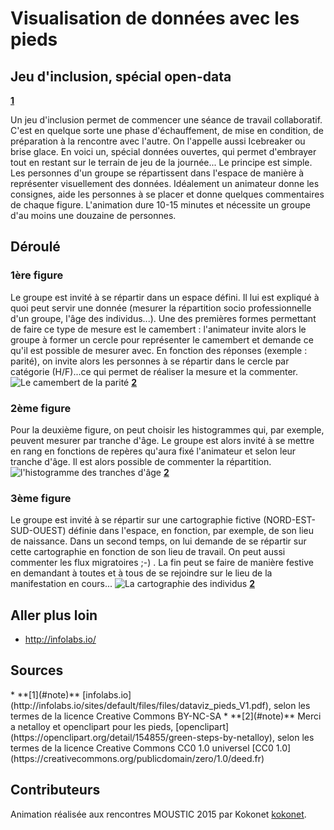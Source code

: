 # Visualisation de données avec les pieds

## Jeu d'inclusion, spécial open-data
**[1](#note)**

Un jeu d'inclusion permet de commencer une séance de travail collaboratif. C'est en quelque sorte une phase d'échauffement, de mise en condition, de préparation à la rencontre avec l'autre. On l'appelle aussi Icebreaker ou brise glace. En voici un, spécial données ouvertes, qui permet d'embrayer tout en restant sur le terrain de jeu de la journée...
Le principe est simple. Les personnes d'un groupe se répartissent dans l'espace de manière à représenter visuellement des données. Idéalement un animateur donne les consignes, aide les personnes à se placer et donne quelques commentaires de chaque figure. L'animation dure 10-15 minutes et nécessite un groupe d'au moins une douzaine de personnes.

## Déroulé

### 1ère figure

Le groupe est invité à se répartir dans un espace défini. Il lui est expliqué à quoi peut servir une donnée (mesurer la répartition socio professionnelle d'un groupe, l'âge des individus...). Une des premières formes permettant de faire ce type de mesure est le camembert : l'animateur invite alors le groupe à former un cercle pour représenter le camembert et demande ce qu'il est possible de mesurer avec. En fonction des réponses (exemple : parité), on invite alors les personnes à se répartir dans le cercle par catégorie (H/F)...ce qui permet de réaliser la mesure et la commenter.
![Le camembert de la parité](https://framapic.org/ezvgU0xoqxQN/tpvvIcb3)
**[2](#note)**

### 2ème figure

Pour la deuxième figure, on peut choisir les histogrammes qui, par exemple, peuvent mesurer par tranche d'âge. Le groupe est alors invité à se mettre en rang en fonctions de repères qu'aura fixé l'animateur et selon leur tranche d'âge. Il est alors possible de commenter la répartition.
![l'histogramme des tranches d'âge](https://framapic.org/PLcLJmadoc8I/T1D4kCwS)
**[2](#note)**

### 3ème figure

Le groupe est invité à se répartir sur une cartographie fictive (NORD-EST-SUD-OUEST) définie dans l'espace, en fonction, par exemple, de son lieu de naissance. Dans un second temps, on lui demande de se répartir sur cette cartographie en fonction de son lieu de travail. On peut aussi commenter les flux migratoires ;-) .
La fin peut se faire de manière festive en demandant à toutes et à tous de se rejoindre sur le lieu de la manifestation en cours...
![La cartographie des individus](https://framapic.org/bIW9aZrxNozS/BUtOomOb)
**[2](#note)**

## Aller plus loin

- http://infolabs.io/

## Sources
<a id="note">
* **[1](#note)** [infolabs.io](http://infolabs.io/sites/default/files/files/dataviz_pieds_V1.pdf), selon les termes de la licence Creative Commons BY-NC-SA 
* **[2](#note)** Merci a netalloy et openclipart pour les pieds, [openclipart](https://openclipart.org/detail/154855/green-steps-by-netalloy), selon les termes de la licence Creative Commons  CC0 1.0 universel [CC0 1.0](https://creativecommons.org/publicdomain/zero/1.0/deed.fr)

## Contributeurs
Animation réalisée aux rencontres MOUSTIC 2015 par Kokonet [kokonet](http://www.kokonet.fr/cv/).
